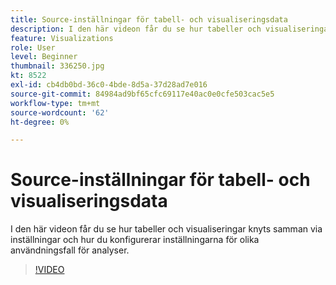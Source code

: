 ```yaml
---
title: Source-inställningar för tabell- och visualiseringsdata
description: I den här videon får du se hur tabeller och visualiseringar knyts samman via inställningar och hur du konfigurerar inställningarna för olika användningsfall för analyser.
feature: Visualizations
role: User
level: Beginner
thumbnail: 336250.jpg
kt: 8522
exl-id: cb4db0bd-36c0-4bde-8d5a-37d28ad7e016
source-git-commit: 84984ad9bf65cfc69117e40ac0e0cfe503cac5e5
workflow-type: tm+mt
source-wordcount: '62'
ht-degree: 0%

---
```


# Source-inställningar för tabell- och visualiseringsdata

I den här videon får du se hur tabeller och visualiseringar knyts samman via inställningar och hur du konfigurerar inställningarna för olika användningsfall för analyser.

>[!VIDEO](https://video.tv.adobe.com/v/336250/?quality=12&learn=on)
